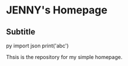 # JENNY's Homepage

## Subtitle

py
import json
print('abc')


Thsis is the repository for my simple homepage.

